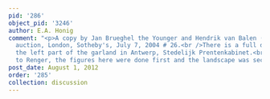 ```yaml
---
pid: '286'
object_pid: '3246'
author: E.A. Honig
comment: "<p>A copy by Jan Brueghel the Younger and Hendrik van Balen (I) sold at
  auction, London, Sotheby's, July 7, 2004 # 26.<br />There is a full drawing for
  the left part of the garland in Antwerp, Stedelijk Prentenkabinet.<br />According
  to Renger, the figures here were done first and the landscape was second.</p>"
post_date: August 1, 2012
order: '285'
collection: discussion
---
```

